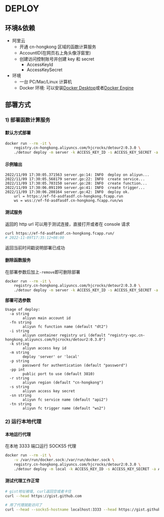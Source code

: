 # DEPLOY

## 环境&依赖

- 阿里云
  - 开通 cn-hongkong 区域的函数计算服务
  - AccountID(在网页右上角头像浮窗里)
  - 创建访问控制账号并创建 key 和 secret
    - AccessKeyId
    - AccessKeySecret
- 环境
  - 一台 PC/Mac/Linux 计算机
  - Docker 环境: 可以安装[Docker Desktop](https://www.docker.com/products/docker-desktop/)或者[Docker Engine](https://docs.docker.com/engine/install/)

## 部署方式

### 1) 部署函数计算服务

#### **默认方式部署**

```bash
docker run --rm -it \
    registry.cn-hongkong.aliyuncs.com/hjcrocks/detour2:0.3.0 \
    ./detour deploy -m server -k ACCESS_KEY_ID -s ACCESS_KEY_SECRET -a ACCOUNT_ID -p PASSWORD
```

#### **示例输出**

```log
2022/11/09 17:30:05.371563 server.go:14: INFO  deploy on aliyun...
2022/11/09 17:30:05.568179 server.go:22: INFO  create service...
2022/11/09 17:30:05.703150 server.go:28: INFO  create function...
2022/11/09 17:30:06.091199 server.go:41: INFO  create trigger...
2022/11/09 17:30:06.208164 server.go:42: INFO  deploy ok.
    url = https://ef-fd-asdfasdf.cn-hongkong.fcapp.run
    ws = wss://ef-fd-asdfasdf.cn-hongkong.fcapp.run/ws
```

#### **测试服务**

返回的 http url 可以用于测试连接，直接打开或者在 console 请求

```bash
curl https://ef-fd-asdfasdf.cn-hongkong.fcapp.run/
# 2022-11-09T17:35:12+08:00
```

返回当前时间戳说明部署已成功

#### **删除函数服务**

在部署参数后加上`-remove`即可删除部署

```bash
docker run --rm -it \
    registry.cn-hongkong.aliyuncs.com/hjcrocks/detour2:0.3.0 \
    ./detour deploy -m server -k ACCESS_KEY_ID -s ACCESS_KEY_SECRET -a ACCOUNT_ID -remove
```

**部署可选参数**

```usage
Usage of deploy:
  -a string
        aliyun main account id
  -fn string
        aliyun fc function name (default "dt2")
  -i string
        aliyun container registry uri (default "registry-vpc.cn-hongkong.aliyuncs.com/hjcrocks/detour2:0.3.0")
  -k string
        aliyun access key id
  -m string
        deploy 'server' or 'local'
  -p string
        password for authentication (default "password")
  -pp int
        public port to use (default 3810)
  -r string
        aliyun region (default "cn-hongkong")
  -s string
        aliyun access key secret
  -sn string
        aliyun fc service name (default "api2")
  -tn string
        aliyun fc trigger name (default "ws2")
```

### 2) 运行本地代理

#### **本地运行代理**

在本地 3333 端口运行 SOCKS5 代理

```bash
docker run --rm -it \
    -v /var/run/docker.sock:/var/run/docker.sock \
    registry.cn-hongkong.aliyuncs.com/hjcrocks/detour2:0.3.0 \
    ./detour deploy -m local -k ACCESS_KEY_ID -s ACCESS_KEY_SECRET -a ACCOUNT_ID -pp 3333 -p PASSWORD
```

#### **测试代理工作正常**

```bash
# gist地址被墙, curl返回空或者卡住
curl --head https://gist.github.com

# 用了代理就能访问了
curl --head --socks5-hostname localhost:3333 --head https://gist.github.com
```

